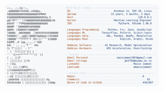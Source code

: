 <picture>
  <source srcset="https://raw.githubusercontent.com/mmazinjameel/mmazinjameel/main/dark_mode.svg?v=1738995093" media="(prefers-color-scheme: dark)">
  <img src="https://raw.githubusercontent.com/mmazinjameel/mmazinjameel/main/light_mode.svg?v=1738995093">
</picture>
